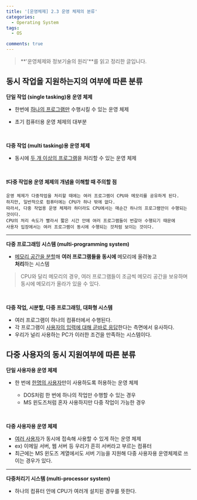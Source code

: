 ```yaml
---
title: '[운영체제] 2.3 운영 체제의 분류'
categories:
  - Operating System
tags:
  - OS

comments: true 
---
```


> **'운영체제와 정보기술의 원리'**를 읽고 정리한 글입니다.

## 동시 작업을 지원하는지의 여부에 따른 분류


**단일 작업 (single tasking)용 운영 체제**

- 한번에 <u>하나의 프로그램만</u> 수행시킬 수 있는 운영 체제
	
- 초기 컴퓨터용 운영 체제의 대부분

<br>

**다중 작업 (multi tasking)용 운영 체제**

- 동시에 <u>두 개 이상의 프로그램</u>을 처리할 수 있는 운영 체제 

 <br>  

**❗️다중 작업용 운영 체제의 개념을 이해할 때 주의할 점**

	운영 체제가 다중작업을 처리할 때에는 여러 프로그램이 CPU와 메모리를 공유하게 된다. 
	하지만, 일반적으로 컴퓨터에는 CPU가 하나 밖에 없다.
	따라서, 다중 작업용 운영 체제라 하더라도 CPU에서는 매순간 하나의 프로그램만이 수행되는 것이다. 
	CPU의 처리 속도가 빨라서 짧은 시간 안에 여러 프로그램들이 번갈아 수행되기 때문에
	사용자 입장에서는 여러 프로그램이 동시에 수행되는 것처럼 보이는 것이다.

---

**다중 프로그래밍 시스템 (multi-programming system)**

- <u>메모리 공간을 분할</u>해 **여러 프로그램들을 동시에** 메모리에 올려놓고 <br>
**처리**하는 시스템
> CPU와 달리 메모리의 경우, 여러 프로그램들이 조금씩 메모리 공간을 보유하며 동시에 메모리가 올라가 있을 수 있다.

  <br>

**다중 작업, 시분할, 다중 프로그래밍, 대화형 시스템** 

- 여러 프로그램이 하나의 컴퓨터에서 수행된다.
- 각 프로그램이 <u>사용자의 입력에 대해 곧바로 응답</u>한다는 측면에서 유사하다.
- 우리가 널리 사용하는 PC가 이러한 조건을 만족하는 시스템이다.

## 다중 사용자의 동시 지원여부에 따른 분류

**단일 사용자용 운영 체제**

- 한 번에 <u>한명의 사용자</u>만이 사용하도록 허용하는 운영 체제

	- DOS처럼 한 번에 하나의 작업만 수행할 수 있는 경우 
	- MS 윈도즈처럼 혼자 사용하지만 다중 작업이 가능한 경우 

<br>                 

**다중 사용자용 운영 체제**

- <u>여러 사용자</u>가 동시에 접속해 사용할 수 있게 하는 운영 체제
- ex) 이메일 서버, 웹 서버 등 우리가 흔히 서버라고 부르는 컴퓨터
- 최근에는 MS 윈도즈 계열에서도 서버 기능을 지원해 다중 사용자용 운영체제로 쓰이는 경우가 있다.

---

**다중처리기 시스템 (multi-processor system)** 
- 하나의 컴퓨터 안에 CPU가 여러개 설치된 경우를 뜻한다.








